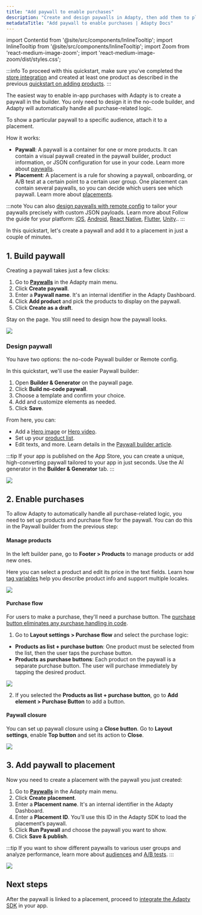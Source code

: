 ```yaml
---
title: "Add paywall to enable purchases"
description: "Create and design paywalls in Adapty, then add them to placements to show specific audiences targeted storefronts."
metadataTitle: "Add paywall to enable purchases | Adapty Docs"
---
```


import Contentid from '@site/src/components/InlineTooltip';
import InlineTooltip from '@site/src/components/InlineTooltip';
import Zoom from 'react-medium-image-zoom';
import 'react-medium-image-zoom/dist/styles.css';


:::info
To proceed with this quickstart, make sure you’ve completed the [store integration](integrate-payments.md) and created at least one product as described in the previous [quickstart on adding products](quickstart-products.md).
:::

The easiest way to enable in-app purchases with Adapty is to create a paywall in the builder. You only need to design it in the no-code builder, and Adapty will automatically handle all purchase-related logic.

To show a particular paywall to a specific audience, attach it to a placement.

How it works:
- **Paywall**: A paywall is a container for one or more products. It can contain a visual paywall created in the paywall builder, product information, or JSON configuration for use in your code. Learn more about [paywalls](paywalls.md).
- **Placement**: A placement is a rule for showing a paywall, onboarding, or A/B test at a certain point to a certain user group. One placement can contain several paywalls, so you can decide which users see which paywall. Learn more about [placements](placements.md).



:::note
You can also [design paywalls with remote config](customize-paywall-with-remote-config.md) to tailor your paywalls precisely with custom JSON payloads. Learn more about <InlineTooltip tooltip="implementing paywalls manually">Follow the guide for your platform: [iOS](ios-implement-paywalls-manually.md), [Android](android-implement-paywalls-manually.md), [React Native](react-native-implement-paywalls-manually.md), [Flutter](flutter-implement-paywalls-manually.md), [Unity](unity-implement-paywalls-manually.md).</InlineTooltip>.
:::

In this quickstart, let's create a paywall and add it to a placement in just a couple of minutes.

## 1. Build paywall

Creating a paywall takes just a few clicks:

1. Go to [**Paywalls**](https://app.adapty.io/paywalls) in the Adapty main menu.
2. Click **Create paywall**.
3. Enter a **Paywall name**. It's an internal identifier in the Adapty Dashboard.
4. Click **Add product** and pick the products to display on the paywall.
5. Click **Create as a draft**.

Stay on the page. You still need to design how the paywall looks.

<Zoom>
  <img src={require('./img/quickstart-paywall.gif').default}
  style={{
    border: '1px solid #727272', /* border width and color */
    width: '700px', /* image width */
    display: 'block', /* for alignment */
    margin: '0 auto' /* center alignment */
  }}
/>
</Zoom>

### Design paywall

You have two options: the no-code Paywall builder or Remote config.

In this quickstart, we'll use the easier Paywall builder:

1. Open **Builder & Generator** on the paywall page.
2. Click **Build no-code paywall**.
3. Choose a template and confirm your choice.
4. Add and customize elements as needed.
5. Click **Save**.

From here, you can:
- Add a [Hero image](paywall-head-picture.md) or [Hero video](paywall-video.md).
- Set up your [product list](paywall-product-block.md).
- Edit texts, and more. Learn details in the [Paywall builder article](adapty-paywall-builder.md#paywall-elements).

:::tip
If your app is published on the App Store, you can create a unique, high-converting paywall tailored to your app in just seconds. Use the AI generator in the **Builder & Generator** tab.
:::

<Zoom>
  <img src={require('./img/design-quickstart.gif').default}
  style={{
    border: '1px solid #727272', /* border width and color */
    width: '700px', /* image width */
    display: 'block', /* for alignment */
    margin: '0 auto' /* center alignment */
  }}
/>
</Zoom>

## 2. Enable purchases

To allow Adapty to automatically handle all purchase-related logic, you need to set up products and purchase flow for the paywall. You can do this in the Paywall builder from the previous step:

#### Manage products

In the left builder pane, go to **Footer > Products** to manage products or add new ones. 

Here you can select a product and edit its price in the text fields. Learn how [tag variables](paywall-builder-tag-variables.md) help you describe product info and support multiple locales.

<Zoom>
  <img src={require('./img/paywall-price.png').default}
  style={{
    border: '1px solid #727272', /* border width and color */
    width: '700px', /* image width */
    display: 'block', /* for alignment */
    margin: '0 auto' /* center alignment */
  }}
/>
</Zoom>

#### Purchase flow

For users to make a purchase, they'll need a purchase button. The [purchase button eliminates any purchase handling in code](paywall-buttons.md#purchase-buttons).

1. Go to **Layout settings > Purchase flow** and select the purchase logic:
- **Products as list + purchase button**: One product must be selected from the list, then the user taps the purchase button.
- **Products as purchase buttons**: Each product on the paywall is a separate purchase button. The user will purchase immediately by tapping the desired product.

<Zoom>
  <img src={require('./img/purchase-flow.png').default}
  style={{
    border: '1px solid #727272', /* border width and color */
    width: '700px', /* image width */
    display: 'block', /* for alignment */
    margin: '0 auto' /* center alignment */
  }}
/>
</Zoom>

2. If you selected the **Products as list + purchase button**, go to **Add element > Purchase Button** to add a button.

#### Paywall closure

You can set up paywall closure using a **Close button**. Go to **Layout settings**, enable **Top button** and set its action to **Close**.

<Zoom>
  <img src={require('./img/top-button.png').default}
  style={{
    border: '1px solid #727272', /* border width and color */
    width: '700px', /* image width */
    display: 'block', /* for alignment */
    margin: '0 auto' /* center alignment */
  }}
/>
</Zoom>

## 3. Add paywall to placement

Now you need to create a placement with the paywall you just created:
1. Go to [**Paywalls**](https://app.adapty.io/placements/paywalls) in the Adapty main menu.
2. Click **Create placement**.
3. Enter a **Placement name**. It's an internal identifier in the Adapty Dashboard.
4. Enter a **Placement ID**. You’ll use this ID in the Adapty SDK to load the placement’s paywall.
5. Click **Run Paywall** and choose the paywall you want to show.
6. Click **Save & publish**.

:::tip
If you want to show different paywalls to various user groups and analyze performance, learn more about [audiences](audience.md) and [A/B tests](ab-tests.md).
:::


<Zoom>
  <img src={require('./img/add-placement.gif').default}
  style={{
    border: '1px solid #727272', /* border width and color */
    width: '700px', /* image width */
    display: 'block', /* for alignment */
    margin: '0 auto' /* center alignment */
  }}
/>
</Zoom>


## Next steps

After the paywall is linked to a placement, proceed to [integrate the Adapty SDK](quickstart-sdk.md) in your app.